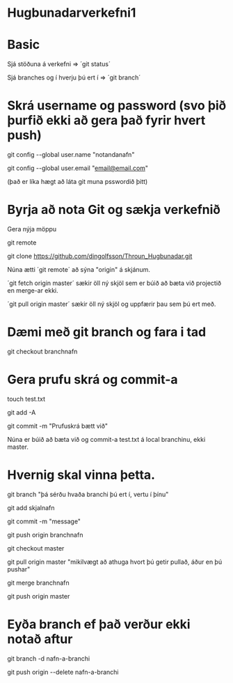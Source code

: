 # Hugbunadarverkefni1

# Basic

Sjá stöðuna á verkefni => ´git status´

Sjá branches og í hverju þú ert í => ´git branch´

# Skrá username og password (svo þið þurfið ekki að gera það fyrir hvert push)

git config --global user.name "notandanafn"

git config --global user.email "email@email.com"

(það er líka hægt að láta git muna psswordið þitt)

# Byrja að nota Git og sækja verkefnið

Gera nýja möppu

git remote

git clone https://github.com/dingolfsson/Throun_Hugbunadar.git


Núna ætti ´git remote´ að sýna "origin" á skjánum.

´git fetch origin master´ sækir öll ný skjöl sem er búið að bæta við projectið en merge-ar ekki.

´git pull origin master´ sækir öll ný skjöl og uppfærir þau sem þú ert með.

# Dæmi með git branch og fara i tad

git checkout branchnafn

# Gera prufu skrá og commit-a

touch test.txt

git add -A

git commit -m "Prufuskrá bætt við"

Núna er búið að bæta við og commit-a test.txt á local branchinu, ekki master.

# Hvernig skal vinna þetta.

git branch "þá sérðu hvaða branchi þú ert í, vertu í þínu"

git add skjalnafn

git commit -m "message"

git push origin branchnafn

git checkout master

git pull origin master  "mikilvægt að athuga hvort þú getir pullað, áður en þú pushar"

git merge branchnafn

git push origin master

# Eyða branch ef það verður ekki notað aftur

git branch -d nafn-a-branchi

git push origin --delete nafn-a-branchi
